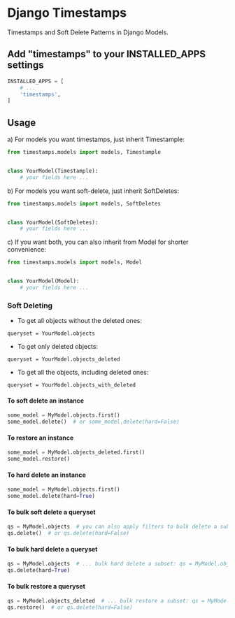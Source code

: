 # Django Timestamps

Timestamps and Soft Delete Patterns in Django Models.

## Add "timestamps" to your INSTALLED_APPS settings

```python
INSTALLED_APPS = [
    # ...
    'timestamps',
]
```

## Usage

a) For models you want timestamps, just inherit Timestample:

```python
from timestamps.models import models, Timestample


class YourModel(Timestample):
    # your fields here ...

```

b) For models you want soft-delete, just inherit SoftDeletes:

```python
from timestamps.models import models, SoftDeletes


class YourModel(SoftDeletes):
    # your fields here ...

```

c) If you want both, you can also inherit from Model for shorter convenience:

```python
from timestamps.models import models, Model


class YourModel(Model):
    # your fields here ...

```


### Soft Deleting

- To get all objects without the deleted ones:

```queryset = YourModel.objects```

- To get only deleted objects:

```queryset = YourModel.objects_deleted```

- To get all the objects, including deleted ones:

```queryset = YourModel.objects_with_deleted```


#### To soft delete an instance

```python
some_model = MyModel.objects.first()
some_model.delete()  # or some_model.delete(hard=False)
```

#### To restore an instance

```python
some_model = MyModel.objects_deleted.first()
some_model.restore()
```

#### To hard delete an instance

```python
some_model = MyModel.objects.first()
some_model.delete(hard=True)
```

#### To bulk soft delete a queryset

```python
qs = MyModel.objects  # you can also apply filters to bulk delete a subset: qs = MyModel.objects.filter(...)
qs.delete()  # or qs.delete(hard=False)
```

#### To bulk hard delete a queryset

```python
qs = MyModel.objects  # ... bulk hard delete a subset: qs = MyModel.objects.filter(...)
qs.delete(hard=True)
```

#### To bulk restore a queryset

```python
qs = MyModel.objects_deleted  # ... bulk restore a subset: qs = MyModel.objects_deleted.filter(...)
qs.restore()  # or qs.delete(hard=False)
```
